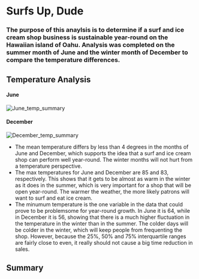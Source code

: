 # Surfs Up, Dude

### The purpose of this anaylsis is to determine if a surf and ice cream shop business is sustainable year-round on the Hawaiian island of Oahu. Analysis was completed on the summer month of June and the winter month of December to compare the temperature differences.

## Temperature Analysis

#### June

   ![June_temp_summary](https://user-images.githubusercontent.com/81929616/122654698-347f1d00-d11b-11eb-87c8-749d65c7e1a4.PNG)

#### December

   ![December_temp_summary](https://user-images.githubusercontent.com/81929616/122654714-511b5500-d11b-11eb-937f-26a8e4e21b7e.PNG)

- The mean temperature differs by less than 4 degrees in the months of June and December, which supports the idea that a surf and ice cream shop can perform well year-round. The winter months will not hurt from a temperature perspective.
- The max temperatures for June and December are 85 and 83, respectively. This shows that it gets to be almost as warm in the winter as it does in the summer, which is very important for a shop that will be open year-round. The warmer the weather, the more likely patrons will want to surf and eat ice cream.
- The minumum temperature is the one variable in the data that could prove to be problemsome for year-round growth. In June it is 64, while in December it is 56, showing that there is a much higher fluctuation in the temperature in the winter than in the summer. The colder days will be colder in the winter, which will keep people from frequenting the shop. However, because the 25%, 50% and 75% interquartile ranges are fairly close to even, it really should not cause a big time reduction in sales.

## Summary


